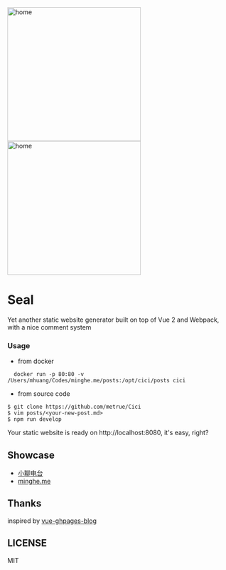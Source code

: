 <img src="https://raw.githubusercontent.com/metrue/Seal/master/screenshots/home.png" alt="home" style="width: 300px;"/>
<img src="https://raw.githubusercontent.com/metrue/Seal/master/screenshots/post.png" alt="home" style="width: 300px;"/>

# Seal

Yet another static website generator built on top of Vue 2 and Webpack, with a nice comment system

### Usage

* from docker

```
  docker run -p 80:80 -v /Users/mhuang/Codes/minghe.me/posts:/opt/cici/posts cici
```

* from source code

```
$ git clone https://github.com/metrue/Cici
$ vim posts/<your-new-post.md>
$ npm run develop
```

Your static website is ready on http://localhost:8080, it's easy, right?

## Showcase

* [小聊电台](https://asmalltalk.com)
* [minghe.me](https://minghe.me)

## Thanks

inspired by [vue-ghpages-blog](https://github.com/viko16/vue-ghpages-blog)

## LICENSE

MIT
